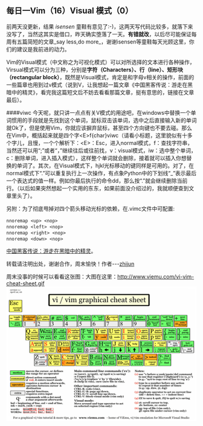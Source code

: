 每日一Vim（16）Visual 模式（0）
----------------------

前两天没更新，结果 _isensen_ 童鞋有意见了:-)，这两天写代码比较多，就落下来没写了，当然这其实是借口，昨天确实堕落了一天。**有错就改**，以后尽可能保证每周有五篇简短的文章_say less,do more_，谢谢isensen等童鞋每天光顾这里，你们的建议是我前进的动力。

Vim的Visual模式（中文称之为可视化模式）可以对所选择的文本进行各种操作，Virsual模式可以分为三种，分别是**字符（Characters）、行（line）、矩形块（rectangular block）**，既然是Visual模式，肯定是和字母v相关的操作，前面的一些篇章也用到过v模式（说到V，让我想起一篇文章《中国黑客传说：游走在黑暗中的精灵》，看完我这篇短文后不妨去看看那篇文章，挺有意思的，链接在文章最后）。  

####viwc
今天呢，就只讲一点点有关V模式的用途吧，在windows中替换一个单词惯用的手段就是先找到这个单词，鼠标双击该单词，选中之后直接输入新的单词就Ok了，但是使用Vim，你就应该摒弃鼠标，甚至四个方向键也不要去碰。那么在Vim中，概括起来就是四个字&lt;E>f{char}viwc（请看小标题，这里貌似有十多个字儿，且慢，一个个解析下：&lt;E>：Esc，进入normal模式，f：查找字符串，当然还可以用“;”或者“，”继续往后或往前找，v：visual模式，iw：选中整个单词，c：删除单词，进入插入模式），这样整个单词就会删除，接着就可以插入你想替换的单词了。其次，在Visual模式下，hjkl光标移动的键同样是可用的。对了，在normal模式下“.”可以重复执行上一次操作，有点象Python中的下划线“_”表示最后一个表达式的值一样。例如你最后执行的命令dd，那么按“.”就会继续删除当前行。（以后如果突然想起一个实用的东东，如果前面没介绍过的，我就顺便查到文章里头了）。

另附：为了彻底甩掉对四个箭头移动光标的依赖，在.vimc文件中可配置:  

    nnoremap <up> <nop>
    nnoremap <left> <nop>
    nnoremap <right> <nop>
    nnoremap <down> <nop>
[中国黑客传说：游走在黑暗中的精灵](http://taosay.net/?p=189)。

转载请注明出处，谢谢合作，周末愉快！作者---[zhijun](http://weibo.com/527355345)

周末没事的时候可以看看这张图：大图在这里：http://www.viemu.com/vi-vim-cheat-sheet.gif ![vim cheat-sheet](../resource/image/vi-vim-cheat-sheet.png)



